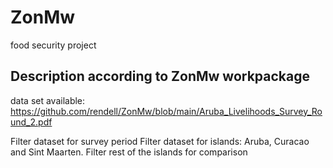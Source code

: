 # ZonMw
food security project

## Description according to ZonMw workpackage
data set available: https://github.com/rendell/ZonMw/blob/main/Aruba_Livelihoods_Survey_Round_2.pdf


Filter dataset for survey period
Filter dataset for islands: Aruba, Curacao and Sint Maarten.
Filter rest of the islands for comparison




